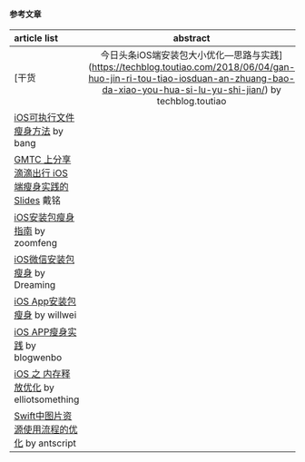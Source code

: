 #### 参考文章
article list | abstract
:-- | :--:
[干货|今日头条iOS端安装包大小优化—思路与实践](https://techblog.toutiao.com/2018/06/04/gan-huo-jin-ri-tou-tiao-iosduan-an-zhuang-bao-da-xiao-you-hua-si-lu-yu-shi-jian/) by techblog.toutiao |
[iOS可执行文件瘦身方法](https://blog.cnbang.net/tech/2544/) by bang |
[GMTC 上分享滴滴出行 iOS 端瘦身实践的 Slides](https://www.jianshu.com/p/6422a6861562) 戴铭 |
[iOS安装包瘦身指南](http://www.zoomfeng.com/blog/ipa-size-thin.html) by zoomfeng |
[iOS微信安装包瘦身](https://mp.weixin.qq.com/s?__biz=MzAwNDY1ODY2OQ==&mid=207986417&idx=1&sn=77ea7d8e4f8ab7b59111e78c86ccfe66&3rd=MzA3MDU4NTYzMw==&scene=6#rd) by Dreaming |
[iOS App安装包瘦身](http://willwei.me/2017/04/19/iOS%20App%E5%AE%89%E8%A3%85%E5%8C%85%E7%98%A6%E8%BA%AB/) by willwei |
[iOS APP瘦身实践](http://blogwenbo.com/2018/11/04/iOS-APP%E7%98%A6%E8%BA%AB%E5%AE%9E%E8%B7%B5/) by blogwenbo |
[iOS 之 内存释放优化](https://elliotsomething.github.io/2017/05/21/%E5%86%85%E5%AD%98%E9%87%8A%E6%94%BE%E4%BC%98%E5%8C%96/) by elliotsomething |
[Swift中图片资源使用流程的优化](https://antscript.com/post/2018-01-14-ios-assets-optimization/) by antscript |